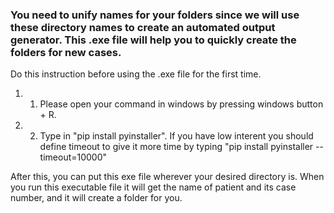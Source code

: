 ### You need to unify names for your folders since we will use these directory names to create an automated output generator. This .exe file will help you to quickly create the folders for new cases.

Do this instruction before using the .exe file for the first time. 
1. 1. Please open your command in windows by pressing windows button + R.
2. 2. Type in "pip install pyinstaller". If you have low interent you should define timeout to give it more time by typing "pip install pyinstaller --timeout=10000"

After this, you can put this exe file wherever your desired directory is. When you run this executable file it will get the name of patient and its case number, and it will create a folder for you.
